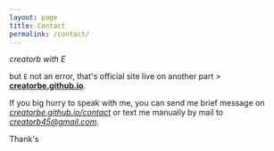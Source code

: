 ```yaml
---
layout: page
title: Contact
permalink: /contact/
---
```

<!--<style>-->
<!--.contact-li {-->
<!--    list-style: none;-->
<!--}-->

<!--.contact-input {-->
<!--    border:none;-->
<!--    border-bottom: 1px solid #eee;-->
<!--    width: 12em;-->
<!--}-->

<!--.contact-input:focus {-->
<!--    outline:none;-->
<!--    border-bottom: 1px solid #98C1D9;-->
<!--}-->

<!--.contact-label {-->
<!--    display: block;-->
<!--}-->

<!--ul.contact-ul {-->
<!--    margin: 0;-->
<!--    padding: 10px;-->
<!--}-->

<!--#submit {-->
<!--    border:none;-->
<!--    background-color: #98C1D9;-->
<!--    padding: 5px 15px;-->
<!--    color: #eee;-->
<!--    opacity: 0.8;-->
<!--}-->

<!--#submit:hover {-->
<!--    opacity: 1;-->
<!--    cursor: pointer;-->
<!--}-->


<!--#contact-form {-->
<!--    border: 1px solid #aaa;-->
<!--    display: inline-flex;-->
<!--    margin-bottom: 1em;-->
<!--}-->

<!--</style>-->

<!--<form id="contact-form" class="form" action="https://getsimpleform.com/messages?form_api_token={{site.api-token}}" method="POST" enctype="multipart/form-data">-->
<!--        <ul class="contact-ul">-->
<!--            <li class="contact-li">-->
<!--                <label class="contact-label" for="name">Name:</label>-->
<!--                <input type="text" placeholder="Your name" id="name" class="contact-input" name="name" tabindex="1"/>-->
<!--            </li>-->
<!--            <li class="contact-li">-->
<!--                <label class="contact-label" for="email">Email:</label>-->
<!--                <input type="email" placeholder="Your email" id="email" class="contact-input" name="email" tabindex="2"/>-->
<!--            </li>-->
<!--            <li class="contact-li">-->
<!--                <label class="contact-label" for="message">Message:</label>-->
<!--                <textarea class="contact-textarea" placeholder="Your message" class="contact-input" rows="4" id="message" name="message" tabindex="3"></textarea>-->
<!--            </li>-->
            
<!--        </ul>-->
<!--        <input type="submit" value="Send" id="submit"/>-->
<!--        <input type="hidden" name='redirect_to' value="" />-->
        
<!--</form>-->

<!--<div id="fb-root"></div>-->
<!--<script>(function(d, s, id) {-->
<!--  var js, fjs = d.getElementsByTagName(s)[0];-->
<!--  if (d.getElementById(id)) return;-->
<!--  js = d.createElement(s); js.id = id;-->
<!--  js.src = "//connect.facebook.net/en_US/sdk.js#xfbml=1&version=v2.8&appId=";-->
<!--  fjs.parentNode.insertBefore(js, fjs);-->
<!--}(document, 'script', 'facebook-jssdk'));</script>-->


<!--<div class="fb-page" data-href="https://www.facebook.com/creatorb/" data-small-header="true" data-adapt-container-width="false" data-hide-cover="true" data-show-facepile="true"><blockquote cite="https://www.facebook.com/creatorb/" class="fb-xfbml-parse-ignore"><a href="https://www.facebook.com/creatorb/">creatorb</a></blockquote></div>-->
_creatorb with E_

but `E` not an error, that's official site live on another part > [**creatorbe.github.io**](https://creatorbe.github.io).

If you big hurry to speak with me, you can send me brief message on [_creatorbe.github.io/contact_](https://creatorbe.github.io/contact/) or text me manually by mail to [_creatorb45@gmail.com_](mailto:creatorb45@gmail.com).

Thank's